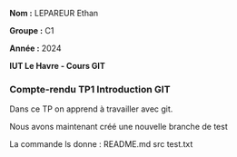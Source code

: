 **Nom :** LEPAREUR Ethan

**Groupe :** C1

**Année :** 2024

**IUT Le Havre - Cours GIT**

### Compte-rendu TP1 Introduction GIT

Dans ce TP on apprend à travailler avec git.

Nous avons maintenant créé une nouvelle branche de test

La commande ls donne :
README.md  src  test.txt

